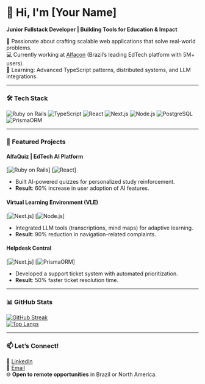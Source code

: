 # 👋 Hi, I'm [Your Name]  
**Junior Fullstack Developer | Building Tools for Education & Impact**  

🚀 Passionate about crafting scalable web applications that solve real-world problems.  
💻 Currently working at [Alfacon](https://www.alfacon.com.br/) (Brazil’s leading EdTech platform with 5M+ users).  
🌱 Learning: Advanced TypeScript patterns, distributed systems, and LLM integrations.  

---

### 🛠️ Tech Stack  
![Ruby on Rails](https://img.shields.io/badge/Ruby_on_Rails-CC0000?style=flat&logo=ruby-on-rails&logoColor=white)
![TypeScript](https://img.shields.io/badge/TypeScript-3178C6?style=flat&logo=typescript&logoColor=white)
![React](https://img.shields.io/badge/React-61DAFB?style=flat&logo=react&logoColor=black)
![Next.js](https://img.shields.io/badge/Next.js-000000?style=flat&logo=next.js&logoColor=white)
![Node.js](https://img.shields.io/badge/Node.js-339933?style=flat&logo=node.js&logoColor=white)
![PostgreSQL](https://img.shields.io/badge/PostgreSQL-4169E1?style=flat&logo=postgresql&logoColor=white)
![PrismaORM](https://img.shields.io/badge/Prisma-2D3748?style=flat&logo=prisma&logoColor=white)

---

### 🎯 Featured Projects  

#### **AlfaQuiz** | EdTech AI Platform  
[![Ruby on Rails](https://img.shields.io/badge/-Ruby_on_Rails-CC0000)] 
[![React](https://img.shields.io/badge/-React-61DAFB)]  
- Built AI-powered quizzes for personalized study reinforcement.  
- **Result**: 60% increase in user adoption of AI features.  

#### **Virtual Learning Environment (VLE)**  
[![Next.js](https://img.shields.io/badge/-Next.js-000000)]
[![Node.js](https://img.shields.io/badge/-Node.js-339933)]  
- Integrated LLM tools (transcriptions, mind maps) for adaptive learning.  
- **Result**: 90% reduction in navigation-related complaints.  

#### **Helpdesk Central**  
[![Next.js](https://img.shields.io/badge/-Next.js-000000)]
[![PrismaORM](https://img.shields.io/badge/-Prisma-2D3748)]  
- Developed a support ticket system with automated prioritization.  
- **Result**: 50% faster ticket resolution time.  

---

### 📊 GitHub Stats  
[![GitHub Streak](https://streak-stats.demolab.com?user=[YOUR_GITHUB_USERNAME]&theme=dark&hide_border=true)](https://git.io/streak-stats)  
[![Top Langs](https://github-readme-stats.vercel.app/api/top-langs/?username=[YOUR_GITHUB_USERNAME]&layout=compact&theme=dark)](https://github.com/anuraghazra/github-readme-stats)

---

### 📫 Let’s Connect!  
🔗 [LinkedIn](https://www.linkedin.com/in/luiz-henrique-colman-6a04bb257/)  
📧 [Email](mailto:colmanluizz@gmail.com)  
🌐 **Open to remote opportunities** in Brazil or North America.  
